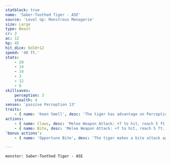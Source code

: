 ```yaml
---
statblock: true
name: 'Saber-Toothed Tiger - A5E'
source: 'Level Up: Monstrous Menagerie'
size: Large
type: Beast
cr: 2
ac: 12
hp: 45
hit_dice: 6d10+12
speed: '40 ft.'
stats:
    - 20
    - 14
    - 14
    - 3
    - 12
    - 6
skillsaves:
    perception: 3
    stealth: 4
senses: 'passive Perception 13'
traits:
    - { name: 'Keen Smell', desc: 'The tiger has advantage on Perception checks that rely on smell.' }
actions:
    - { name: Claws, desc: 'Melee Weapon Attack: +7 to hit, reach 5 ft., one target. Hit: 10 (2d4+5) slashing damage. If the tiger moves at least 20 feet straight towards the target before the attack, the target makes a DC 15 Strength saving throw, falling prone on a failure.' }
    - { name: Bite, desc: 'Melee Weapon Attack: +7 to hit, reach 5 ft., one target. Hit: 12 (2d6+5) piercing damage.' }
'bonus actions':
    - { name: 'Opportune Bite', desc: 'The tiger makes a bite attack against a prone creature.' }

---
```

```statblock
monster: Saber-Toothed Tiger - A5E
```
